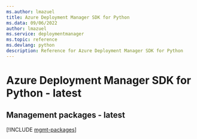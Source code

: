 ```yaml
---
ms.author: lmazuel
title: Azure Deployment Manager SDK for Python
ms.data: 09/06/2022
author: lmazuel
ms.service: deploymentmanager
ms.topic: reference
ms.devlang: python
description: Reference for Azure Deployment Manager SDK for Python
---
```

# Azure Deployment Manager SDK for Python - latest

## Management packages - latest
[!INCLUDE [mgmt-packages](deployment-manager-mgmt-index.md)]